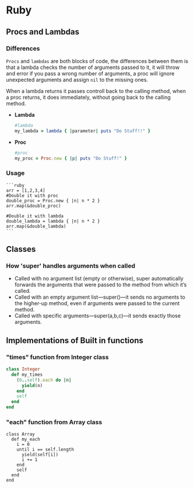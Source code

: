 # Ruby
## Procs and Lambdas
### Differences
`Procs` and `lambdas` are both blocks of code, the differences between them is that a lambda checks the number of arguments passed to it, it will throw and error if you pass a wrong number of arguments, a proc will ignore unexpected arguments and assign `nil` to the missing ones.

When a lambda returns it passes controll back to the calling method, when a proc returns, it does immediately, without going back to the calling method.

- **Lambda**
    ```ruby
    #lambda
    my_lambda = lambda { |parameter| puts "Do Stuff!!" }
    ```
    
- **Proc**
    ```ruby
    #proc
    my_proc = Proc.new { |p| puts "Do Stuff!" }
    ```
### Usage
    ```ruby
    arr = [1,2,3,4]
    #Double it with proc
    double_proc = Proc.new { |n| n * 2 }
    arr.map(&double_proc)
    
    #Double it with lambda
    double_lambda = lambda { |n| n * 2 }
    arr.map(&double_lambda)
    ```

## Classes
 ### How 'super' handles arguments when called
 - Called with no argument list (empty or otherwise), super automatically forwards the arguments that were passed to the method from which it’s called.
 - Called with an empty argument list—super()—it sends no arguments to the
higher-up method, even if arguments were passed to the current method.
 - Called with specific arguments—super(a,b,c)—it sends exactly those
arguments.

## Implementations of Built in functions

### "times" function from Integer class
```ruby
class Integer
  def my_times
    (0..self).each do |n|
      yield(n)
    end
    self
  end
end  
```

### "each" function from Array class
```
class Array
  def my_each
    i = 0
    until i == self.length
      yield(self[i])
      i += 1
    end
    self
  end    
end
```
